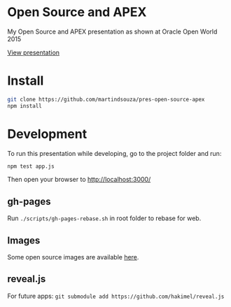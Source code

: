 # Open Source and APEX

My Open Source and APEX presentation as shown at Oracle Open World 2015

[View presentation](http://martindsouza.github.io/pres-open-source-apex/)


# Install

```bash
git clone https://github.com/martindsouza/pres-open-source-apex
npm install
```

# Development
To run this presentation while developing, go to the project folder and run:

```bash
npm test app.js
```

Then open your browser to [http://localhost:3000/](http://localhost:3000/)


## gh-pages

Run `./scripts/gh-pages-rebase.sh` in root folder to rebase for web.


## Images

Some open source images are available [here](https://www.flickr.com/creativecommons/).

## reveal.js

For future apps: `git submodule add https://github.com/hakimel/reveal.js`
